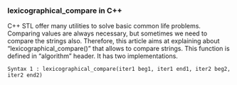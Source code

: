 ### lexicographical_compare in C++

C++ STL offer many utilities to solve basic common life problems. Comparing values are always necessary, but sometimes we need to compare the strings also. Therefore, this article aims at explaining about “lexicographical_compare()” that allows to compare strings. This function is defined in “algorithm” header. It has two implementations.
```
Syntax 1 : lexicographical_compare(iter1 beg1, iter1 end1, iter2 beg2, iter2 end2)
```
